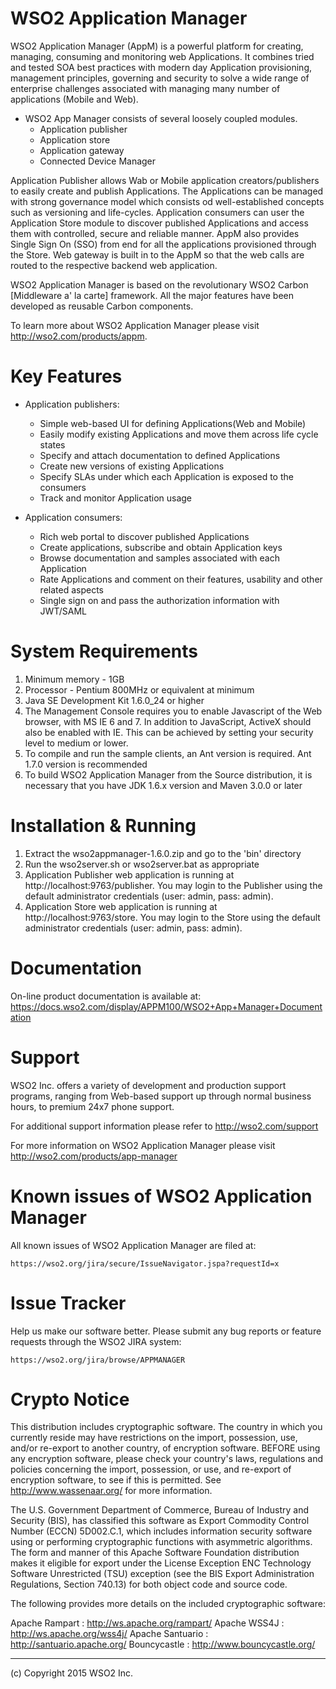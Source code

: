 WSO2 Application Manager
========================

WSO2 Application Manager (AppM) is a powerful platform for creating, managing,
consuming and monitoring web Applications. It combines tried and tested SOA best practices
with modern day Application provisioning, management principles, governing and security
to solve a wide range of enterprise challenges associated with managing many number of
applications (Mobile and Web).

* WSO2 App Manager consists of several loosely coupled modules.
    - Application publisher
    - Application store
    - Application gateway
    - Connected Device Manager

Application Publisher allows Wab or Mobile application creators/publishers to easily
create and publish Applications. The Applications can be managed with strong
governance model which consists od well-established concepts such as versioning and
life-cycles. Application consumers can user the Application Store module to discover
published Applications and access them with controlled, secure and reliable manner.
AppM also provides Single Sign On (SSO) from end for all the applications provisioned
through the Store. Web gateway is built in to the AppM so that the web calls are
routed to the respective backend web application.


WSO2 Application Manager is based on the revolutionary WSO2 Carbon [Middleware a' la carte]
framework. All the major features have been developed as reusable Carbon
components.

To learn more about WSO2 Application Manager please visit <http://wso2.com/products/appm>.

Key Features
=============

* Application publishers:
    - Simple web-based UI for defining Applications(Web and Mobile)
    - Easily modify existing Applications and move them across life cycle states
    - Specify and attach documentation to defined Applications
    - Create new versions of existing Applications
    - Specify SLAs under which each Application is exposed to the consumers
    - Track and monitor Application usage

* Application consumers:
    - Rich web portal to discover published Applications
    - Create applications, subscribe and obtain Application keys
    - Browse documentation and samples associated with each Application
    - Rate Applications and comment on their features, usability and other related aspects
    - Single sign on and pass the authorization information with JWT/SAML

System Requirements
==================================

1. Minimum memory - 1GB
2. Processor      - Pentium 800MHz or equivalent at minimum
3. Java SE Development Kit 1.6.0_24 or higher
4. The Management Console requires you to enable Javascript of the Web browser,
   with MS IE 6 and 7. In addition to JavaScript, ActiveX should also be enabled
   with IE. This can be achieved by setting your security level to
   medium or lower.
5. To compile and run the sample clients, an Ant version is required. Ant 1.7.0
   version is recommended
6. To build WSO2 Application Manager from the Source distribution, it is necessary that
   you have JDK 1.6.x version and Maven 3.0.0 or later

Installation & Running
==================================

1. Extract the wso2appmanager-1.6.0.zip and go to the 'bin' directory
2. Run the wso2server.sh or wso2server.bat as appropriate
3. Application Publisher web application is running at http://localhost:9763/publisher.
   You may login to the Publisher using the default administrator credentials
   (user: admin, pass: admin).
4. Application Store web application is running at http://localhost:9763/store.
   You may login to the Store using the default administrator credentials
   (user: admin, pass: admin).

Documentation
==============

On-line product documentation is available at:
        <https://docs.wso2.com/display/APPM100/WSO2+App+Manager+Documentation>

Support
==================================

WSO2 Inc. offers a variety of development and production support
programs, ranging from Web-based support up through normal business
hours, to premium 24x7 phone support.

For additional support information please refer to <http://wso2.com/support>

For more information on WSO2 Application Manager please visit <http://wso2.com/products/app-manager>

Known issues of WSO2 Application Manager
========================================

All known issues of WSO2 Application Manager are filed at:

    https://wso2.org/jira/secure/IssueNavigator.jspa?requestId=x

Issue Tracker
==================================

Help us make our software better. Please submit any bug reports or feature
requests through the WSO2 JIRA system:

    https://wso2.org/jira/browse/APPMANAGER


Crypto Notice
==================================

   This distribution includes cryptographic software.  The country in
   which you currently reside may have restrictions on the import,
   possession, use, and/or re-export to another country, of
   encryption software.  BEFORE using any encryption software, please
   check your country's laws, regulations and policies concerning the
   import, possession, or use, and re-export of encryption software, to
   see if this is permitted.  See <http://www.wassenaar.org/> for more
   information.

   The U.S. Government Department of Commerce, Bureau of Industry and
   Security (BIS), has classified this software as Export Commodity
   Control Number (ECCN) 5D002.C.1, which includes information security
   software using or performing cryptographic functions with asymmetric
   algorithms.  The form and manner of this Apache Software Foundation
   distribution makes it eligible for export under the License Exception
   ENC Technology Software Unrestricted (TSU) exception (see the BIS
   Export Administration Regulations, Section 740.13) for both object
   code and source code.

   The following provides more details on the included cryptographic
   software:

   Apache Rampart   : http://ws.apache.org/rampart/
   Apache WSS4J     : http://ws.apache.org/wss4j/
   Apache Santuario : http://santuario.apache.org/
   Bouncycastle     : http://www.bouncycastle.org/

--------------------------------------------------------------------------------
(c) Copyright 2015 WSO2 Inc.

